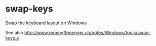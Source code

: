 # swap-keys
Swap the keyboard layout on Windows

See also http://www.renenyffenegger.ch/notes/Windows/tools/swap-keys_c
